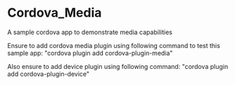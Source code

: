 # Cordova_Media
A sample cordova app to demonstrate media capabilities

Ensure to add cordova media plugin using following command to test this sample app: "cordova plugin add cordova-plugin-media"

Also ensure to add device plugin using following command: "cordova plugin add cordova-plugin-device"
